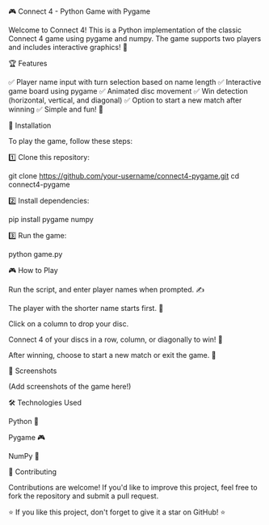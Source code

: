 🎮 Connect 4 - Python Game with Pygame

Welcome to Connect 4! This is a Python implementation of the classic Connect 4 game using pygame and numpy. The game supports two players and includes interactive graphics! 🎉

🏆 Features

✅ Player name input with turn selection based on name length
✅ Interactive game board using pygame
✅ Animated disc movement
✅ Win detection (horizontal, vertical, and diagonal)
✅ Option to start a new match after winning
✅ Simple and fun! 🎈

🚀 Installation

To play the game, follow these steps:

1️⃣ Clone this repository:

git clone https://github.com/your-username/connect4-pygame.git
cd connect4-pygame

2️⃣ Install dependencies:

pip install pygame numpy

3️⃣ Run the game:

python game.py

🎮 How to Play

Run the script, and enter player names when prompted. ✍️

The player with the shorter name starts first. 🎯

Click on a column to drop your disc.

Connect 4 of your discs in a row, column, or diagonally to win! 🏅

After winning, choose to start a new match or exit the game. 🔄

📸 Screenshots

(Add screenshots of the game here!)

🛠️ Technologies Used

Python 🐍

Pygame 🎮

NumPy 🔢

🤝 Contributing

Contributions are welcome! If you'd like to improve this project, feel free to fork the repository and submit a pull request.


⭐ If you like this project, don't forget to give it a star on GitHub! ⭐